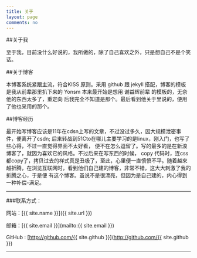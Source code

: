 ```yaml
---
title: 关于
layout: page
comments: no
---
```


##关于我

至于我，目前没什么好说的，我所做的，除了自己喜欢之外，只是想自己不是个笑话。

##关于博客

本博客系统紧跟主流，符合KISS 原则。采用 github 跟 jekyll 搭配，博客的模板是我从前辈那里扒下来的<a herf="https://github.com/Yonsm/NET" target="_blank"> Yonsm </a>
本来最开始是想用<a herf="http://yihui.name/cn/about/" target="_blank"> 谢益辉前辈 </a> 的模板的，无奈他的东西太多了，重定向
后我完全不知道是那个。最后看到他关于里说的，便用了他也采用的那个。


##博客经历

最开始写博客应该是11年在cdsn上写的文章，不过没过多久，因大规模泄密事件，便离开了csdn;
后来转战到51Cto在哪儿主要学习的是linux，刚入门，也写了些心得，不过一直觉得界面不太好看，
便不在怎么逗留了。写的最多的是在新浪博客了，就因为喜欢它的风格。不过后来在写东西的时候，
copy 代码时，连css都copy了，拷贝过去的样式真是丑极了，至此，心里便一直愤愤不平。随着越來
越折腾，在浏览互联网时，看到他们自己建的博客，非常不错，这大大刺激了我的折腾之心，于是便
有这个博客。虽说不是很漂亮，但因为是自己建的，内心得到一种补偿-满足。

----

###联系方式：

网站：[{{ site.name }}]({{ site.url }})

邮箱：[{{ site.email }}](mailto:{{ site.email }})

GitHub : [http://github.com/{{ site.github }}](http://github.com/{{ site.github }})

----



